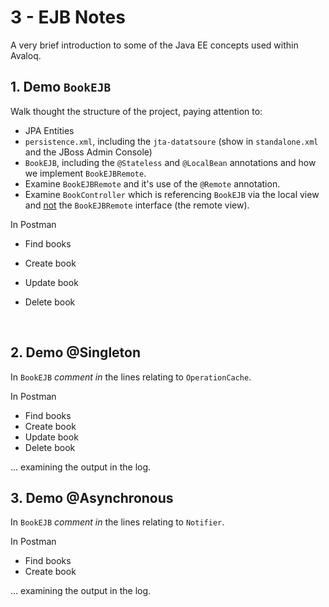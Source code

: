 # 3 - EJB Notes

A very brief introduction to some of the Java EE concepts used within Avaloq.



## 1. Demo `BookEJB`
Walk thought the structure of the project, paying attention to:
- JPA Entities
- `persistence.xml`, including the `jta-datatsoure` (show in `standalone.xml` and the JBoss Admin Console)
- `BookEJB`, including the `@Stateless` and `@LocalBean` annotations and how we implement `BookEJBRemote`.
- Examine `BookEJBRemote` and it's use of the `@Remote` annotation.
- Examine `BookController` which is referencing `BookEJB` via the local view and <u>not</u> the `BookEJBRemote` interface (the remote view).



In Postman 

- Find books

- Create book

- Update book

- Delete book

  ​

## 2. Demo @Singleton
In `BookEJB` *comment in* the lines relating to `OperationCache`.



In Postman

- Find books
- Create book
- Update book
- Delete book

... examining the output in the log.



## 3. Demo @Asynchronous
In `BookEJB` *comment in* the lines relating to `Notifier`.



In Postman

- Find books
- Create book

... examining the output in the log.